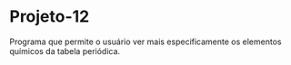 # Projeto-12
Programa que permite o usuário ver mais especificamente os elementos químicos da tabela periódica.
